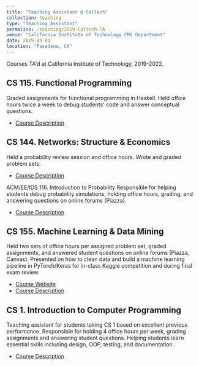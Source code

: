 ```yaml
---
title: "Teaching Assistant @ Caltech"
collection: teaching
type: "Teaching Assistant"
permalink: /teaching/2019-Caltech-TA
venue: "California Institute of Technology CMS Department"
date: 2019-09-01
location: "Pasadena, CA"
---
```


Courses TA'd at California Institute of Technology, 2019-2022.

CS 115. Functional Programming
---
Graded assignments for functional programming in Haskell. Held office hours twice a week to debug students' code and answer conceptual questions.

* [Course Description](https://www.cms.caltech.edu/academics/courses/cs-115)

CS 144. Networks: Structure & Economics
---
Held a probability review session and office hours. Wrote and graded problem sets.

* [Course Description](https://www.cms.caltech.edu/academics/courses/cmscseeids-144)

ACM/EE/IDS 116. Introduction to Probability
Responsible for helping students debug probability simulations, holding office hours, grading, and answering questions on online forums (Piazza).

* [Course Description](https://www.cms.caltech.edu/academics/courses/acmeeids-116)

CS 155. Machine Learning & Data Mining
---
Held two sets of office hours per assigned problem set, graded assignments, and answered student questions on online forums (Piazza, Canvas). Presented on how to clean data and build a machine learning pipeline in PyTorch/Keras for in-class Kaggle competition and during final exam review.

* [Course Website](http://www.yisongyue.com/courses/cs155/2020_winter/)
* [Course Description](https://www.cms.caltech.edu/academics/courses/cmscscnsee-155)

CS 1. Introduction to Computer Programming
---
Teaching assistant for students taking CS 1 based on excellent previous performance. Responsible for holding 4 office hours per week, grading assignments and answering student questions.
Helping students learn essential skills including design, OOP, testing, and documentation.

* [Course Description](https://www.cms.caltech.edu/academics/courses/cs-1)
